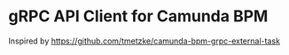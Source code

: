# gRPC API Client for Camunda BPM

Inspired by https://github.com/tmetzke/camunda-bpm-grpc-external-task
